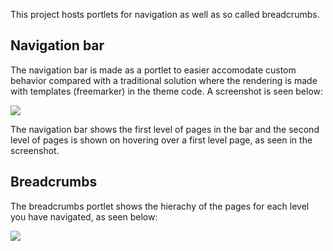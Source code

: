 
<td id="wikicontent" class="psdescription">
  <p>
    This project hosts portlets for navigation as well as so called breadcrumbs. 
  </p>
  <h2>
    <a name="Navigation_bar">
    </a>
    Navigation bar
    <a href="#Navigation_bar" class="section_anchor">
    </a>
  </h2>
  <p>
    The navigation bar is made as a portlet to easier accomodate custom behavior compared with a traditional solution where the rendering is made with templates (freemarker) in the theme code. A screenshot is seen below: 
  </p>
  <p>
    <img src="https://github.com/Vastra-Gotalandsregionen/oppna-program-navigation/wiki/navigation_bar.PNG"/>
  </p>
  <p>
    The navigation bar shows the first level of pages in the bar and the second level of pages is shown on hovering over a first level page, as seen in the screenshot. 
  </p>
  <h2>
    <a name="Breadcrumbs">
    </a>
    Breadcrumbs
    <a href="#Breadcrumbs" class="section_anchor">
    </a>
  </h2>
  <p>
    The breadcrumbs portlet shows the hierachy of the pages for each level you have navigated, as seen below: 
  </p>
  <p>
    <img src="https://github.com/Vastra-Gotalandsregionen/oppna-program-navigation/wiki/breadcrumbs.PNG"/>
  </p>
</td>
